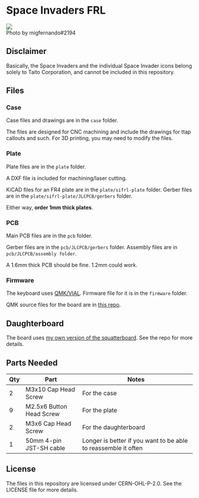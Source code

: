 # Space Invaders FRL

![](https://i.imgur.com/EHRvVH2l.jpg)  
Photo by migfernando#2194

## Disclaimer

Basically, the Space Invaders and the individual Space Invader icons belong solely to Taito Corporation, and cannot be included in this repository. 

## Files

### Case

Case files and drawings are in the `case` folder.

The files are designed for CNC machining and include the drawings for ttap callouts and such. For 3D printing, you may need to modify the files.

### Plate

Plate files are in the `plate` folder.

A DXF file is included for machining/laser cutting.

KiCAD files for an FR4 plate are in the `plate/sifrl-plate` folder. Gerber files are in the `plate/sifrl-plate/JLCPCB/gerbers` folder.

Either way, **order 1mm thick plates**.

### PCB

Main PCB files are in the `pcb` folder.

Gerber files are in the `pcb/JLCPCB/gerbers` folder. Assembly files are in `pcb/JLCPCB/assembly folder`.

A 1.6mm thick PCB should be fine. 1.2mm could work.

### Firmware

The keyboard uses [QMK/VIAL](https://get.vial.today/). Firmware file for it is in the `firmware` folder.

QMK source files for the board are in [this repo](https://github.com/ramonimbao/vial-qmk/tree/kb/sifrl/keyboards/ramonimbao/sifrl).

## Daughterboard

The board uses [my own version of the squatterboard](https://github.com/ramonimbao/squatterboard-v1.5). See the repo for more details.

## Parts Needed

| Qty | Part | Notes |
| --- | ---- | ----- |
| 2   | M3x10 Cap Head Screw | For the case |
| 9   | M2.5x6 Button Head Screw | For the plate |
| 2   | M3x6 Cap Head Screw | For the daughterboard
| 1   | 50mm 4-pin JST-SH cable | Longer is better if you want to be able to reassemble it often |

## License

The files in this repository are licensed under CERN-OHL-P-2.0. See the LICENSE file for more details.